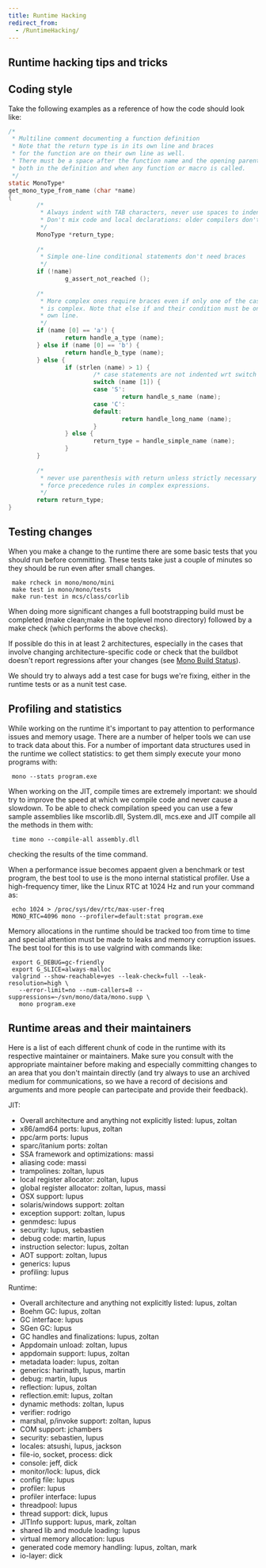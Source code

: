 ```yaml
---
title: Runtime Hacking
redirect_from:
  - /RuntimeHacking/
---
```


Runtime hacking tips and tricks
-------------------------------

Coding style
------------

Take the following examples as a reference of how the code should look like:

``` c
/*
 * Multiline comment documenting a function definition
 * Note that the return type is in its own line and braces
 * for the function are on their own line as well.
 * There must be a space after the function name and the opening parenthesis
 * both in the definition and when any function or macro is called.
 */
static MonoType*
get_mono_type_from_name (char *name)
{
        /*
         * Always indent with TAB characters, never use spaces to indent code
         * Don't mix code and local declarations: older compilers don't support that.
         */
        MonoType *return_type;
 
        /*
         * Simple one-line conditional statements don't need braces
         */
        if (!name)
                g_assert_not_reached ();
 
        /*
         * More complex ones require braces even if only one of the cases
         * is complex. Note that else if and their condition must be on their
         * own line.
         */
        if (name [0] == 'a') {
                return handle_a_type (name);
        } else if (name [0] == 'b') {
                return handle_b_type (name);
        } else {
                if (strlen (name) > 1) {
                        /* case statements are not indented wrt switch */
                        switch (name [1]) {
                        case 'S':
                                return handle_s_name (name);
                        case 'C':
                        default:
                                return handle_long_name (name);
                        }
                } else {
                        return_type = handle_simple_name (name);
                }
        }
 
        /*
         * never use parenthesis with return unless strictly necessary to
         * force precedence rules in complex expressions.
         */
        return return_type;
}
```

Testing changes
---------------

When you make a change to the runtime there are some basic tests that you should run before committing. These tests take just a couple of minutes so they should be run even after small changes.

     make rcheck in mono/mono/mini
     make test in mono/mono/tests
     make run-test in mcs/class/corlib

When doing more significant changes a full bootstrapping build must be completed (make clean;make in the toplevel mono directory) followed by a make check (which performs the above checks).

If possible do this in at least 2 architectures, especially in the cases that involve changing architecture-specific code or check that the buildbot doesn't report regressions after your changes (see [Mono Build Status](https://jenkins.mono-project.com/)).

We should try to always add a test case for bugs we're fixing, either in the runtime tests or as a nunit test case.

Profiling and statistics
------------------------

While working on the runtime it's important to pay attention to performance issues and memory usage. There are a number of helper tools we can use to track data about this. For a number of important data structures used in the runtime we collect statistics: to get them simply execute your mono programs with:

     mono --stats program.exe

When working on the JIT, compile times are extremely important: we should try to improve the speed at which we compile code and never cause a slowdown. To be able to check compilation speed you can use a few sample assemblies like mscorlib.dll, System.dll, mcs.exe and JIT compile all the methods in them with:

     time mono --compile-all assembly.dll

checking the results of the time command.

When a performance issue becomes appaent given a benchmark or test program, the best tool to use is the mono internal statistical profiler. Use a high-frequency timer, like the Linux RTC at 1024 Hz and run your command as:

     echo 1024 > /proc/sys/dev/rtc/max-user-freq
     MONO_RTC=4096 mono --profiler=default:stat program.exe

Memory allocations in the runtime should be tracked too from time to time and special attention must be made to leaks and memory corruption issues. The best tool for this is to use valgrind with commands like:

     export G_DEBUG=gc-friendly
     export G_SLICE=always-malloc
     valgrind --show-reachable=yes --leak-check=full --leak-resolution=high \
       --error-limit=no --num-callers=8 --suppressions=~/svn/mono/data/mono.supp \
       mono program.exe

Runtime areas and their maintainers
-----------------------------------

Here is a list of each different chunk of code in the runtime with its respective maintainer or maintainers. Make sure you consult with the appropriate maintainer before making and especially committing changes to an area that you don't maintain directly (and try always to use an archived medium for communications, so we have a record of decisions and arguments and more people can partecipate and provide their feedback).

JIT:

-   Overall architecture and anything not explicitly listed: lupus, zoltan
-   x86/amd64 ports: lupus, zoltan
-   ppc/arm ports: lupus
-   sparc/itanium ports: zoltan
-   SSA framework and optimizations: massi
-   aliasing code: massi
-   trampolines: zoltan, lupus
-   local register allocator: zoltan, lupus
-   global register allocator: zoltan, lupus, massi
-   OSX support: lupus
-   solaris/windows support: zoltan
-   exception support: zoltan, lupus
-   genmdesc: lupus
-   security: lupus, sebastien
-   debug code: martin, lupus
-   instruction selector: lupus, zoltan
-   AOT support: zoltan, lupus
-   generics: lupus
-   profiling: lupus

Runtime:

-   Overall architecture and anything not explicitly listed: lupus, zoltan
-   Boehm GC: lupus, zoltan
-   GC interface: lupus
-   SGen GC: lupus
-   GC handles and finalizations: lupus, zoltan
-   Appdomain unload: zoltan, lupus
-   appdomain support: lupus, zoltan
-   metadata loader: lupus, zoltan
-   generics: harinath, lupus, martin
-   debug: martin, lupus
-   reflection: lupus, zoltan
-   reflection.emit: lupus, zoltan
-   dynamic methods: zoltan, lupus
-   verifier: rodrigo
-   marshal, p/invoke support: zoltan, lupus
-   COM support: jchambers
-   security: sebastien, lupus
-   locales: atsushi, lupus, jackson
-   file-io, socket, process: dick
-   console: jeff, dick
-   monitor/lock: lupus, dick
-   config file: lupus
-   profiler: lupus
-   profiler interface: lupus
-   threadpool: lupus
-   thread support: dick, lupus
-   JITInfo support: lupus, mark, zoltan
-   shared lib and module loading: lupus
-   virtual memory allocation: lupus
-   generated code memory handling: lupus, zoltan, mark
-   io-layer: dick


